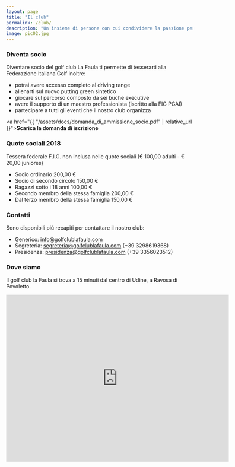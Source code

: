 ```yaml
---
layout: page
title: "Il club"
permalink: /club/
description: "Un insieme di persone con cui condividere la passione per questo bellissimo sport"
image: pic02.jpg
---
```


### Diventa socio

Diventare socio del golf club La Faula ti permette di tesserarti alla Federazione Italiana Golf inoltre:

* potrai avere accesso completo al driving range
* allenarti sul nuovo putting green sintetico
* giocare sul percorso composto da sei buche executive
* avere il supporto di un maestro professionista (iscritto alla FIG PGAI)
* partecipare a tutti gli eventi che il nostro club organizza

<a href="{{ "/assets/docs/domanda_di_ammissione_socio.pdf" | relative_url }}">**Scarica la domanda di iscrizione**</a>


### Quote sociali 2018

Tessera federale F.I.G. non inclusa nelle quote sociali (€ 100,00 adulti - € 20,00 juniores)

* Socio ordinario  200,00 € 
* Socio di secondo circolo  150,00 € 
* Ragazzi sotto i 18 anni  100,00 € 
* Secondo membro della stessa famiglia  200,00 €
* Dal terzo membro della stessa famiglia  150,00 € 


### Contatti

Sono disponibili più recapiti per contattare il nostro club:

* Generico: [info@golfclublafaula.com](info@golfclublafaula.com)
* Segreteria: [segreteria@golfclublafaula.com](segreteria@golfclublafaula.com) (+39 3298619368)
* Presidenza: [presidenza@golfclublafaula.com](presidenza@golfclublafaula.com ) (+39 3356023512)



### Dove siamo

Il golf club la Faula si trova a 15 minuti dal centro di  Udine, a Ravosa di Povoletto.
<div class="row">
<div class="col-md-4 col-md-offset-4">
<iframe src="https://www.google.com/maps/embed?pb=!1m18!1m12!1m3!1d62544.18812305778!2d13.292086252349879!3d46.148979391254734!2m3!1f0!2f0!3f0!3m2!1i1024!2i768!4f13.1!3m3!1m2!1s0x477a49c808607b71%3A0x18da5235707ee12!2sGolf+Club+La+Faula!5e0!3m2!1sit!2sit!4v1514389707855" width="600" height="450" frameborder="0" style="border:0" allowfullscreen></iframe>
</div>
</div>
